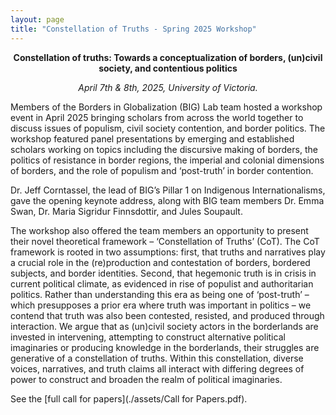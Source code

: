 ```yaml
---
layout: page
title: "Constellation of Truths - Spring 2025 Workshop"
---
```


<p align="center"><b>Constellation of truths: Towards a conceptualization of borders, (un)civil society, and contentious politics</b></p>
<p align="center"><i>April 7th & 8th, 2025, University of Victoria.</i></p>

Members of the Borders in Globalization (BIG) Lab team hosted a workshop event in April 2025 bringing scholars from across the world together to discuss issues of populism, civil society contention, and border politics. The workshop featured panel presentations by emerging and established scholars working on topics including the discursive making of borders, the politics of resistance in border regions, the imperial and colonial dimensions of borders, and the role of populism and ‘post-truth’ in border contention. 

Dr. Jeff Corntassel, the lead of BIG’s Pillar 1 on Indigenous Internationalisms, gave the opening keynote address, along with BIG team members Dr. Emma Swan, Dr. Maria Sigridur Finnsdottir, and Jules Soupault.

The workshop also offered the team members an opportunity to present their novel theoretical framework – ‘Constellation of Truths’ (CoT). The CoT framework is rooted in two assumptions: first, that truths and narratives play a crucial role in the (re)production and contestation of borders, bordered subjects, and border identities. Second, that hegemonic truth is in crisis in current political climate, as evidenced in rise of populist and authoritarian politics. Rather than understanding this era as being one of ‘post-truth’ – which presupposes a prior era where truth was important in politics – we contend that truth was also been contested, resisted, and produced through interaction. We argue that as (un)civil society actors in the borderlands are invested in intervening, attempting to construct alternative political imaginaries or producing knowledge in the borderlands, their struggles are generative of a constellation of truths. Within this constellation, diverse voices, narratives, and truth claims all interact with differing degrees of power to construct and broaden the realm of political imaginaries. 

See the [full call for papers](./assets/Call for Papers.pdf). 